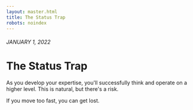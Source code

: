 ```yaml
---
layout: master.html
title: The Status Trap
robots: noindex
---
```


###### JANUARY 1, 2022

# The Status Trap

As you develop your expertise, you'll successfully think and operate on a higher level. This is natural, but there's a risk.

If you move too fast, you can get lost.